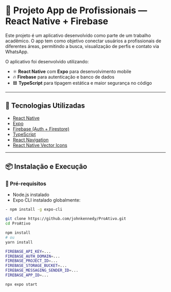 # 📱 Projeto App de Profissionais — React Native + Firebase

Este projeto é um aplicativo desenvolvido como parte de um trabalho acadêmico. O app tem como objetivo conectar usuários a profissionais de diferentes áreas, permitindo a busca, visualização de perfis e contato via WhatsApp.

O aplicativo foi desenvolvido utilizando:

- ⚛️ **React Native** com **Expo** para desenvolvimento mobile
- 🔥 **Firebase** para autenticação e banco de dados
- 🟦 **TypeScript** para tipagem estática e maior segurança no código

---

## 🚀 Tecnologias Utilizadas

- [React Native](https://reactnative.dev/)
- [Expo](https://expo.dev/)
- [Firebase (Auth + Firestore)](https://firebase.google.com/)
- [TypeScript](https://www.typescriptlang.org/)
- [React Navigation](https://reactnavigation.org/)
- [React Native Vector Icons](https://github.com/oblador/react-native-vector-icons)

---

## 📦 Instalação e Execução

### 🔧 Pré-requisitos

- Node.js instalado
- Expo CLI instalado globalmente:
```bash
- npm install -g expo-cli

git clone https://github.com/johnkennedy/ProAtivo.git
cd ProAtivo

npm install
# ou
yarn install

FIREBASE_API_KEY=...
FIREBASE_AUTH_DOMAIN=...
FIREBASE_PROJECT_ID=...
FIREBASE_STORAGE_BUCKET=...
FIREBASE_MESSAGING_SENDER_ID=...
FIREBASE_APP_ID=...

npx expo start
